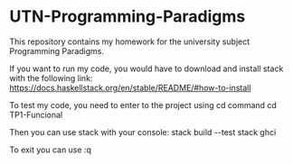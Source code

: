 # UTN-Programming-Paradigms
This repository contains my homework for the university subject Programming Paradigms.

If you want to run my code, you would have to download and install stack with the following link: https://docs.haskellstack.org/en/stable/README/#how-to-install

To test my code, you need to enter to the project using cd command
    cd TP1-Funcional

Then you can use stack with your console:
    stack build --test
    stack ghci

To exit you can use
    :q